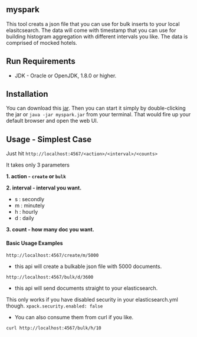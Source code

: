 ## myspark

This tool creats a json file that you can use for bulk inserts to your local elasitcsearch.
The data will come with timestamp that you can use for building histogram aggregation with different intervals you like.
The data is comprised of mocked hotels.


## Run Requirements
* JDK - Oracle or OpenJDK, 1.8.0 or higher.

## Installation


You can download this [jar](https://github.com/TomonoriSoejima/myspark/releases/download/v1.0.1/myspark.jar).
Then you can start it simply by double-clicking the jar or `java -jar myspark.jar` from your terminal.
That would fire up your default browser and open the web UI.

## Usage - Simplest Case

Just hit `http://localhost:4567/<action>/<interval>/<counts>`

It takes only 3 parameters

**1. action -  `create` or `bulk`**

**2. interval - interval you want.**


* s : secondly
* m : minutely
* h : hourly
* d : daily


**3. count - how many doc you want.**

#### Basic Usage Examples

`http://localhost:4567/create/m/5000`
* this api will create a bulkable json file with 5000 documents.



`http://localhost:4567/bulk/d/3600`

* this api will send documents straight to your elasticsearch.

This only works if you have disabled security in your elasticsearch.yml though.
`xpack.security.enabled: false`

* You can also consume them from curl if you like.

`curl http://localhost:4567/bulk/h/10`









